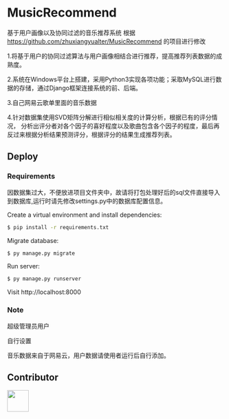 # MusicRecommend
基于用户画像以及协同过滤的音乐推荐系统
根据 https://github.com/zhuxiangyualter/MusicRecommend 的项目进行修改


1.将基于用户的协同过滤算法与用户画像相结合进行推荐，提高推荐列表数据的成熟度。

2.系统在Windows平台上搭建，采用Python3实现各项功能；采取MySQL进行数据的存储，通过Django框架连接系统的前、后端。


3.自己网易云歌单里面的音乐数据


4.针对数据集使用SVD矩阵分解进行相似相关度的计算分析，根据已有的评分情况，
分析出评分者对各个因子的喜好程度以及歌曲包含各个因子的程度，最后再反过来根据分析结果预测评分，根据评分的结果生成推荐列表。
## Deploy
### Requirements
因数据集过大，不便放进项目文件夹中，故请将打包处理好后的sql文件直接导入到数据库,运行时请先修改settings.py中的数据库配置信息。


Create a virtual environment and install dependencies:
```sh
$ pip install -r requirements.txt
```

Migrate database:

```sh
$ py manage.py migrate
```

Run server:

```sh
$ py manage.py runserver
```

Visit http://localhost:8000
### Note
超级管理员用户

自行设置

音乐数据来自于网易云，用户数据请使用者运行后自行添加。

## Contributor
<div>
<a href="https://github.com/zgXhei">
<img src="https://gimg2.baidu.com/image_search/src=http%3A%2F%2Fimg.nga.178.com%2Fattachments%2Fmon_202407%2F07%2F-9lddQ19k-b89wXkZ5hT3cS2i9-3h0.jpg&refer=http%3A%2F%2Fimg.nga.178.com&app=2002&size=f9999,10000&q=a80&n=0&g=0n&fmt=auto?sec=1728544632&t=f50bf1b62b55ca9e59ac151b898770ad" height=50px; width=50px;>
</a>
</div>


